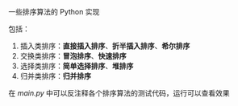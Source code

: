 一些排序算法的 Python 实现

包括：

1. 插入类排序：**直接插入排序**、**折半插入排序**、**希尔排序**
2. 交换类排序：**冒泡排序**、**快速排序**
3. 选择类排序：**简单选择排序**、**堆排序**
4. 归并类排序：**归并排序**

在 *main.py* 中可以反注释各个排序算法的测试代码，运行可以查看效果